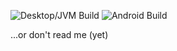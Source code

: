 ![Desktop/JVM Build](https://github.com/antoniusnaumann/todo-example-kotlin/actions/workflows/desktop-jvm.yml/badge.svg) ![Android Build](https://github.com/antoniusnaumann/todo-example-kotlin/actions/workflows/android.yml/badge.svg)

...or don't read me (yet)
